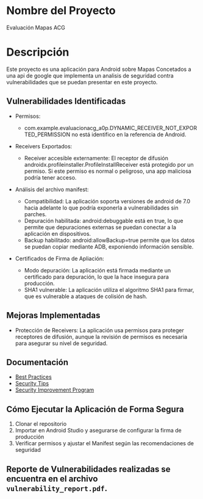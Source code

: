 # Nombre del Proyecto #
Evaluación Mapas ACG

# Descripción
Este proyecto es una aplicación para Android sobre Mapas Concetados a una api de google que 
implementa un analisis de seguridad contra vulnerabilidades que se puedan presentar en este proyecto.

## Vulnerabilidades Identificadas

- Permisos:
  * com.example.evaluacionacg_a0p.DYNAMIC_RECEIVER_NOT_EXPORTED_PERMISSION
  no está identifico en la referencia de Android.

- Receivers Exportados:
  * Receiver accesible externamente: El receptor de difusión androidx.profileinstaller.ProfileInstallReceiver
  está protegido por un permiso. Si este permiso es normal o peligroso, una app maliciosa podría tener acceso.

- Análisis del archivo manifest:
  * Compatibilidad: La aplicación soporta versiones de android de 7.0
  hacia adelante lo que podría exponerla a vulnerabilidades sin parches.
  * Depuración habilitada: android:debuggable está en true, lo que permite que depuraciones externas
  se puedan conectar a la aplicación en dispositivos.
  * Backup habilitado: android:allowBackup=true permite que los datos se puedan copiar
  mediante ADB, exponiendo información sensible.

- Certificados de Firma de Apliación:
  * Modo depuración: La aplicación está firmada mediante un certificado
  para depuración, lo que la hace insegura para producción.
  * SHA1 vulnerable: La aplicación utiliza el algoritmo SHA1 para firmar,
  que es vulnerable a ataques de colisión de hash.

## Mejoras Implementadas
- Protección de Receivers: La aplicación usa permisos para proteger receptores de difusión,
  aunque la revisión de permisos es necesaria para asegurar su nivel de seguridad.

## Documentación
- [Best Practices](best_practices.md)
- [Security Tips](security_tips.md)
- [Security Improvement Program](security_improvement_program.md)
## Cómo Ejecutar la Aplicación de Forma Segura
1. Clonar el repositorio
2. Importar en Android Studio y asegurarse de configurar la firma de producción
3. Verificar permisos y ajustar el Manifest según las recomendaciones de seguridad
## Reporte de Vulnerabilidades realizadas se encuentra en el archivo `vulnerability_report.pdf`.
